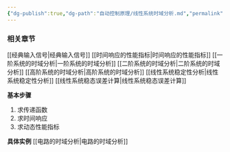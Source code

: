 ```yaml
---
{"dg-publish":true,"dg-path":"自动控制原理/线性系统时域分析.md","permalink":"/自动控制原理/线性系统时域分析/","noteIcon":"","created":"2024-04-16T13:01:27.305+08:00","updated":"2024-04-16T19:16:43.691+08:00"}
---
```


### 相关章节
[[经典输入信号\|经典输入信号]]
[[时间响应的性能指标\|时间响应的性能指标]]
[[一阶系统的时域分析\|一阶系统的时域分析]]
[[二阶系统的时域分析\|二阶系统的时域分析]]
[[高阶系统的时域分析\|高阶系统的时域分析]]
[[线性系统稳定性分析\|线性系统稳定性分析]]
[[线性系统稳态误差计算\|线性系统稳态误差计算]]


**基本步骤**
1. 求传递函数
2. 求时间响应
3. 求动态性能指标


**具体实例**
[[电路的时域分析\|电路的时域分析]]

